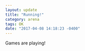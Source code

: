 ```yaml
---
layout: update
title: "Running!"
category: arena
tags: OK
date: "2017-04-08 14:18:23 -0400"
---
```


Games are playing!
